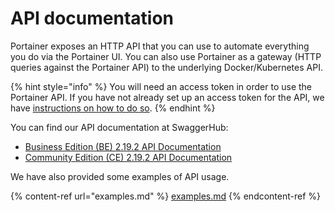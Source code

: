 # API documentation

Portainer exposes an HTTP API that you can use to automate everything you do via the Portainer UI. You can also use Portainer as a gateway (HTTP queries against the Portainer API) to the underlying Docker/Kubernetes API.

{% hint style="info" %}
You will need an access token in order to use the Portainer API. If you have not already set up an access token for the API, we have [instructions on how to do so](access.md).
{% endhint %}

You can find our API documentation at SwaggerHub:

* [Business Edition (BE) 2.19.2 API Documentation](https://app.swaggerhub.com/apis/portainer/portainer-ee/2.19.2)
* [Community Edition (CE) 2.19.2 API Documentation](https://app.swaggerhub.com/apis/portainer/portainer-ce/2.19.2)

We have also provided some examples of API usage.

{% content-ref url="examples.md" %}
[examples.md](examples.md)
{% endcontent-ref %}

